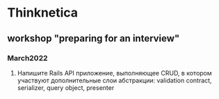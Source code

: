 # Thinknetica
## workshop "preparing for an interview"
### March2022

1. Напишите Rails API приложение, выполняющее CRUD, в котором участвуют дополнительные слои абстракции: validation contract, serializer, query object, presenter